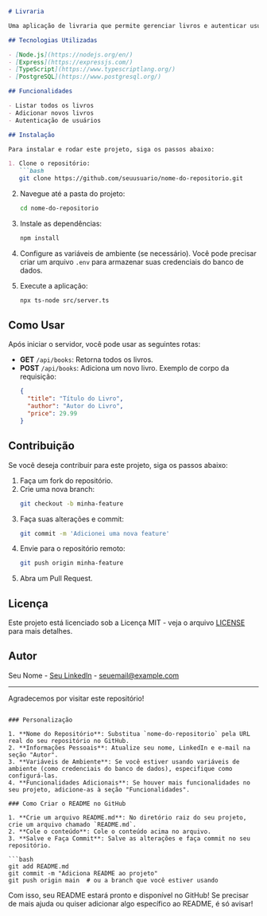 ```markdown
# Livraria

Uma aplicação de livraria que permite gerenciar livros e autenticar usuários. O projeto foi desenvolvido utilizando Node.js, Express e TypeScript, com um banco de dados PostgreSQL.

## Tecnologias Utilizadas

- [Node.js](https://nodejs.org/en/)
- [Express](https://expressjs.com/)
- [TypeScript](https://www.typescriptlang.org/)
- [PostgreSQL](https://www.postgresql.org/)

## Funcionalidades

- Listar todos os livros
- Adicionar novos livros
- Autenticação de usuários

## Instalação

Para instalar e rodar este projeto, siga os passos abaixo:

1. Clone o repositório:
   ```bash
   git clone https://github.com/seuusuario/nome-do-repositorio.git
   ```

2. Navegue até a pasta do projeto:
   ```bash
   cd nome-do-repositorio
   ```

3. Instale as dependências:
   ```bash
   npm install
   ```

4. Configure as variáveis de ambiente (se necessário). Você pode precisar criar um arquivo `.env` para armazenar suas credenciais do banco de dados.

5. Execute a aplicação:
   ```bash
   npx ts-node src/server.ts
   ```

## Como Usar

Após iniciar o servidor, você pode usar as seguintes rotas:

- **GET** `/api/books`: Retorna todos os livros.
- **POST** `/api/books`: Adiciona um novo livro. Exemplo de corpo da requisição:
  ```json
  {
    "title": "Título do Livro",
    "author": "Autor do Livro",
    "price": 29.99
  }
  ```

## Contribuição

Se você deseja contribuir para este projeto, siga os passos abaixo:

1. Faça um fork do repositório.
2. Crie uma nova branch:
   ```bash
   git checkout -b minha-feature
   ```
3. Faça suas alterações e commit:
   ```bash
   git commit -m 'Adicionei uma nova feature'
   ```
4. Envie para o repositório remoto:
   ```bash
   git push origin minha-feature
   ```
5. Abra um Pull Request.

## Licença

Este projeto está licenciado sob a Licença MIT - veja o arquivo [LICENSE](LICENSE) para mais detalhes.

## Autor

Seu Nome - [Seu LinkedIn](https://www.linkedin.com/in/seu-perfil) - seuemail@example.com

---

Agradecemos por visitar este repositório!
```

### Personalização

1. **Nome do Repositório**: Substitua `nome-do-repositorio` pela URL real do seu repositório no GitHub.
2. **Informações Pessoais**: Atualize seu nome, LinkedIn e e-mail na seção "Autor".
3. **Variáveis de Ambiente**: Se você estiver usando variáveis de ambiente (como credenciais do banco de dados), especifique como configurá-las.
4. **Funcionalidades Adicionais**: Se houver mais funcionalidades no seu projeto, adicione-as à seção "Funcionalidades".

### Como Criar o README no GitHub

1. **Crie um arquivo README.md**: No diretório raiz do seu projeto, crie um arquivo chamado `README.md`.
2. **Cole o conteúdo**: Cole o conteúdo acima no arquivo.
3. **Salve e Faça Commit**: Salve as alterações e faça commit no seu repositório.

```bash
git add README.md
git commit -m "Adiciona README ao projeto"
git push origin main  # ou a branch que você estiver usando
```

Com isso, seu README estará pronto e disponível no GitHub! Se precisar de mais ajuda ou quiser adicionar algo específico ao README, é só avisar!
